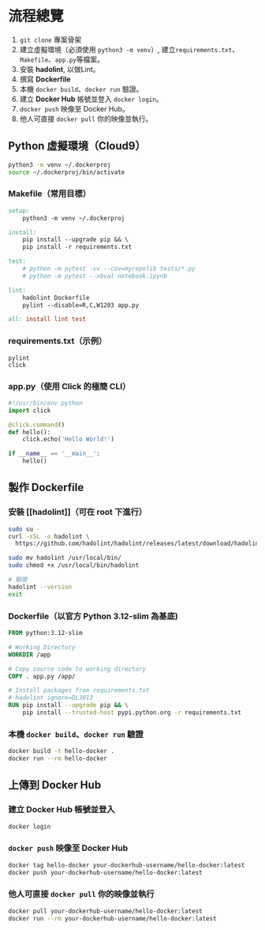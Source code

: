 # 流程總覽

1. `git clone` 專案骨架
2. 建立虛擬環境（必須使用 `python3 -m venv`）, 建立`requirements.txt`、`Makefile`、`app.py`等檔案。
3. 安裝 **hadolint**, 以做Lint。
4. 撰寫 **Dockerfile**
5. 本機 `docker build`、`docker run` 驗證。
6. 建立 **Docker Hub** 帳號並登入 `docker login`。
7. `docker push` 映像至 Docker Hub。
8. 他人可直接 `docker pull` 你的映像並執行。

## Python 虛擬環境（Cloud9）

```bash
python3 -m venv ~/.dockerproj
source ~/.dockerproj/bin/activate
```
### Makefile（常用目標）

```makefile
setup:
	python3 -m venv ~/.dockerproj

install:
	pip install --upgrade pip && \
	pip install -r requirements.txt

test:
	# python -m pytest -vv --cov=myrepolib tests/*.py
	# python -m pytest --nbval notebook.ipynb

lint:
	hadolint Dockerfile
	pylint --disable=R,C,W1203 app.py

all: install lint test

```
### requirements.txt（示例）

```
pylint
click
```

### app.py（使用 Click 的極簡 CLI）

```python
#!/usr/bin/env python
import click

@click.command()
def hello():
    click.echo('Hello World!')

if __name__ == '__main__':
    hello()
```
## 製作 Dockerfile
### 安裝 [[hadolint]]（可在 root 下進行）

```bash
sudo su -
curl -sSL -o hadolint \
  https://github.com/hadolint/hadolint/releases/latest/download/hadolint-Linux-x86_64

sudo mv hadolint /usr/local/bin/
sudo chmod +x /usr/local/bin/hadolint

# 驗證
hadolint --version
exit
```
### Dockerfile（以官方 Python 3.12-slim 為基底)

```dockerfile
FROM python:3.12-slim

# Working Directory
WORKDIR /app

# Copy source code to working directory
COPY . app.py /app/

# Install packages from requirements.txt
# hadolint ignore=DL3013
RUN pip install --upgrade pip && \
    pip install --trusted-host pypi.python.org -r requirements.txt
```
### 本機 `docker build`、`docker run` 驗證
```bash
docker build -t hello-docker .
docker run --rm hello-docker
```	
## 上傳到 Docker Hub
### 建立 Docker Hub 帳號並登入

```bash
docker login
```
### `docker push` 映像至 Docker Hub

```bash	
docker tag hello-docker your-dockerhub-username/hello-docker:latest
docker push your-dockerhub-username/hello-docker:latest
```	
### 他人可直接 `docker pull` 你的映像並執行

```bash		
docker pull your-dockerhub-username/hello-docker:latest
docker run --rm your-dockerhub-username/hello-docker:latest
```





